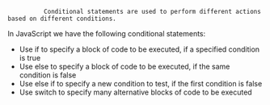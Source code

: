               Conditional statements are used to perform different actions based on different conditions.

In JavaScript we have the following conditional statements:

* Use if to specify a block of code to be executed, if a specified condition is true
* Use else to specify a block of code to be executed, if the same condition is false
* Use else if to specify a new condition to test, if the first condition is false
* Use switch to specify many alternative blocks of code to be executed

 
